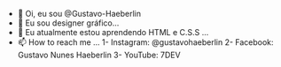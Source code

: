 - 👋 Oi, eu sou @Gustavo-Haeberlin
- 👀 Eu sou designer gráfico...
- 🌱 Eu atualmente estou aprendendo HTML e C.S.S ...
- 📫 How to reach me ...
     1- Instagram: @gustavohaeberlin
     2- Facebook:  Gustavo Nunes Haeberlin
     3- YouTube:   7DEV

